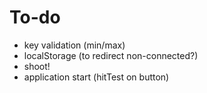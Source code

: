 # To-do

* key validation (min/max)
* localStorage (to redirect non-connected?)
* shoot!
* application start (hitTest on button)